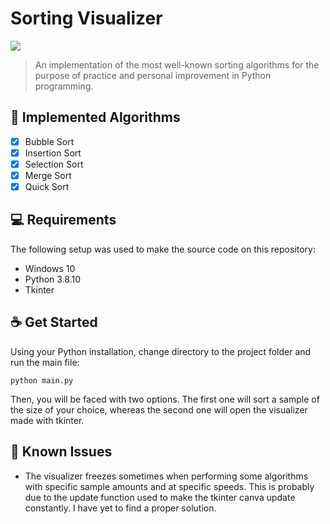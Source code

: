 # Sorting Visualizer

<div>
  <img src="https://media.giphy.com/media/zUrqdzJIfaicaqKLbQ/giphy.gif"/>
</div>

> An implementation of the most well-known sorting algorithms for the purpose of practice and personal improvement in Python programming.

## :scroll: Implemented Algorithms

- [X] Bubble Sort
- [X] Insertion Sort
- [X] Selection Sort
- [X] Merge Sort
- [X] Quick Sort

## 💻 Requirements

The following setup was used to make the source code on this repository:

* Windows 10
* Python 3.8.10
* Tkinter

## ☕ Get Started

Using your Python installation, change directory to the project folder and run the main file:

```
python main.py
```

Then, you will be faced with two options. The first one will sort a sample of the size of your choice, whereas the second one will open the visualizer made with tkinter.

## :wrench: Known Issues

* The visualizer freezes sometimes when performing some algorithms with specific sample amounts and at specific speeds. 
This is probably due to the update function used to make the tkinter canva update constantly. I have yet to find a proper
solution.
